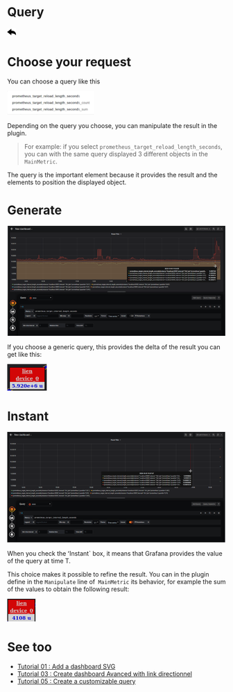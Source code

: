 # Query

[![](../../screenshots/other/Go-back.png)](README.md)


# Choose your request

You can choose a query like this


![](../../screenshots/queries/choose-request.png)


Depending on the query you choose, you can manipulate the result in the plugin.

>
> For example: if you select `prometheus_target_reload_length_seconds`, you can with the same query displayed 3 different objects in the` MainMetric`.
>

The query is the important element because it provides the result and the elements to position the displayed object.


# Generate

![](../../screenshots/queries/continu.png)


If you choose a generic query, this provides the delta of the result you can get like this:


![](../../screenshots/queries/continu-result.png)





# Instant

![](../../screenshots/queries/instant.png)

When you check the ʻInstant` box, it means that Grafana provides the value of the query at time T.

This choice makes it possible to refine the result. You can in the plugin define in the `Manipulate` line of` MainMetric` its behavior, for example the sum of the values to obtain the following result:

![](../../screenshots/queries/instant-result.png)



# See too

- [Tutorial 01 : Add a dashboard SVG](../demo/tutorial01.md)
- [Tutorial 03 : Create dashboard Avanced with link directionnel](../demo/tutorial03.md)
- [Tutorial 05 : Create a customizable query](../demo/tutorial05.md)
